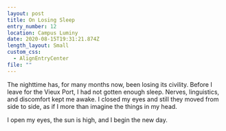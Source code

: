 ```yaml
---
layout: post
title: On Losing Sleep
entry_number: 12
location: Campus Luminy
date: 2020-08-15T19:31:21.874Z
length_layout: Small
custom_css:
  - AlignEntryCenter
file: ""
---
```

The nighttime has, for many months now, been losing its civility. Before I leave for the Vieux Port, I had not gotten enough sleep. Nerves, linguistics, and discomfort kept me awake. I closed my eyes and still they moved from side to side, as if I more than imagine the things in my head.

I open my eyes, the sun is high, and I begin the new day.